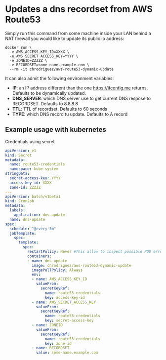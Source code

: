 # Updates a dns recordset from AWS Route53

Simply run this command from some machine inside your LAN behind a NAT firewall
you would like to update its public ip address:

```
docker run \
  -e AWS_ACCESS_KEY_ID=XXXX \
  -e AWS_SECRET_ACCESS_KEY=YYYY \
  -e ZONEID=ZZZZZ \
  -e RECORDSET=some-name.example.com \
  --rm -it chrodriguez/aws-route53-dynamic-update
```

It can also admit the following environment variables:

* **IP**: an IP address different than the one https://ifconfig.me returns.
  Defaults to be dynamically updated.
* **DNS_SERVER**: which DNS server use to get current DNS respose to RECORDSET.
  Defaults to 8.8.8.8
* **TTL**: TTL of recordset. Defaults to 60 seconds
* **TYPE**: which DNS record tu update. Defaults to A record


## Example usage with kubernetes

Credentials using secret

```yaml
apiVersion: v1
kind: Secret
metadata:
  name: route53-credentials
  namespace: kube-system
stringData:
  secret-access-key: YYYY
  access-key-id: XXXX
  zone-id: ZZZZZ
---
apiVersion: batch/v1beta1
kind: CronJob
metadata:
  labels:
    application: dns-update
  name: dns-update
spec:
  schedule: "@every 5m"
  jobTemplate:
    spec:
      template:
        spec:
          restartPolicy: Never #This allow to inspect possible POD errors
          containers:
          - name: dns-update
            image: chrodriguez/aws-route53-dynamic-update
            imagePullPolicy: Always
            env:
            - name: AWS_ACCESS_KEY_ID
              valueFrom:
                secretKeyRef:
                  name: route53-credentials
                  key: access-key-id
            - name: AWS_SECRET_ACCESS_KEY
              valueFrom:
                secretKeyRef:
                  name: route53-credentials
                  key: secret-access-key
            - name: ZONEID
              valueFrom:
                secretKeyRef:
                  name: route53-credentials
                  key: zone-id
            - name: RECORDSET
              value: some-name.example.com
```
